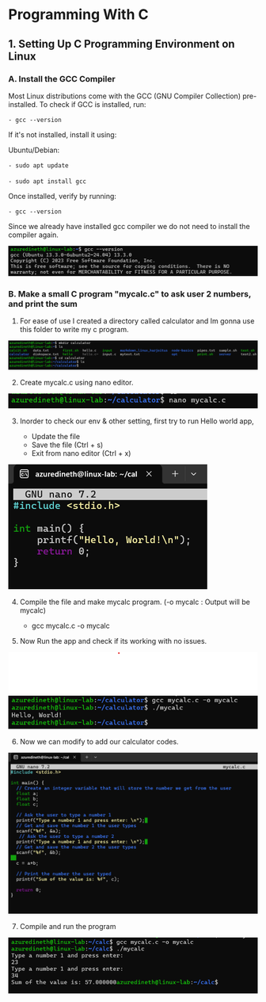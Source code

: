 # Programming With C

## 1. Setting Up C Programming Environment on Linux

### A. Install the GCC Compiler

Most Linux distributions come with the GCC (GNU Compiler Collection) pre-installed. To check if GCC is installed, run:

    - gcc --version

If it's not installed, install it using:

Ubuntu/Debian:

    - sudo apt update

    - sudo apt install gcc

Once installed, verify by running:

    - gcc --version

Since we already have installed gcc compiler we do not need to install the compiler again.

![](./Images/1.png)

### B. Make a small C program "mycalc.c" to ask user 2 numbers, and print the sum

1. For ease of use I created a directory called calculator and Im gonna use this folder to write my c program.

![](./Images/2.png)

2. Create mycalc.c using nano editor.

![](./Images/3.png)

3. Inorder to check our env & other setting, first try to run Hello world app,

   - Update the file
   - Save the file (Ctrl + s)
   - Exit from nano editor (Ctrl + x)

![](./Images/4.png)

4. Compile the file and make mycalc program. (-o mycalc : Output will be mycalc)

   - gcc mycalc.c -o mycalc

5. Now Run the app and check if its working with no issues.

![](./Images/5.png)

6. Now we can modify to add our calculator codes.

![](./Images/6.png)

7. Compile and run the program

![](./Images/7.png)
